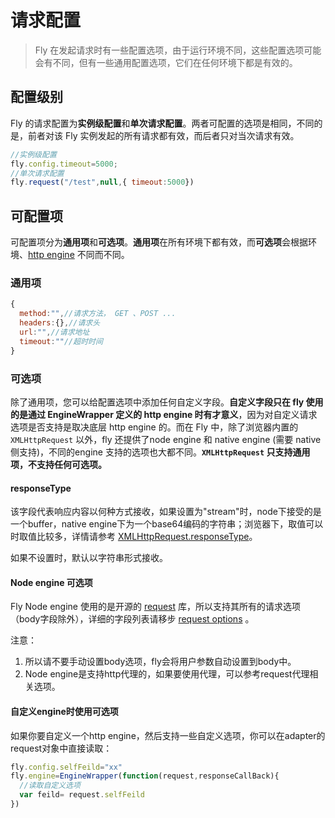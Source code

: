 # 请求配置



> Fly 在发起请求时有一些配置选项，由于运行环境不同，这些配置选项可能会有不同，但有一些通用配置选项，它们在任何环境下都是有效的。



## 配置级别

Fly 的请求配置为**实例级配置**和**单次请求配置**。两者可配置的选项是相同，不同的是，前者对该 Fly 实例发起的所有请求都有效，而后者只对当次请求有效。

```javascript
//实例级配置
fly.config.timeout=5000;
//单次请求配置
fly.request("/test",null,{ timeout:5000}) 
```



## 可配置项

可配置项分为**通用项**和**可选项**。**通用项**在所有环境下都有效，而**可选项**会根据环境、[http engine](#/doc/flyio/engine) 不同而不同。

### 通用项

```javascript
{
  method:"",//请求方法， GET 、POST ...
  headers:{},//请求头
  url:"",//请求地址
  timeout:""//超时时间
}
```

### 可选项

除了通用项，您可以给配置选项中添加任何自定义字段。**自定义字段只在 fly 使用的是通过 EngineWrapper 定义的 http engine 时有才意义**，因为对自定义请求选项是否支持是取决底层 http engine 的。而在 Fly 中，除了浏览器内置的 `XMLHttpRequest` 以外，fly 还提供了node engine 和 native engine (需要 native 侧支持)，不同的engine 支持的选项也大都不同。**`XMLHttpRequest` 只支持通用项，不支持任何可选项。**

#### **responseType**

该字段代表响应内容以何种方式接收，如果设置为"stream"时，node下接受的是一个buffer，native engine下为一个base64编码的字符串；浏览器下，取值可以时取值比较多，详情请参考 [XMLHttpRequest.responseType](https://developer.mozilla.org/en-US/docs/Web/API/XMLHttpRequest/responseType)。

如果不设置时，默认以字符串形式接收。

#### Node engine 可选项

Fly Node engine 使用的是开源的 [request](https://github.com/request/request) 库，所以支持其所有的请求选项（body字段除外），详细的字段列表请移步  [request options](https://github.com/request/request#requestoptions-callback ) 。

注意：

1. 所以请不要手动设置body选项，fly会将用户参数自动设置到body中。
2. Node engine是支持http代理的，如果要使用代理，可以参考request代理相关选项。

#### 自定义engine时使用可选项

如果你要自定义一个http engine，然后支持一些自定义选项，你可以在adapter的request对象中直接读取：

```javascript
fly.config.selfFeild="xx"
fly.engine=EngineWrapper(function(request,responseCallBack){
  //读取自定义选项
  var feild= request.selfFeild
})
```

